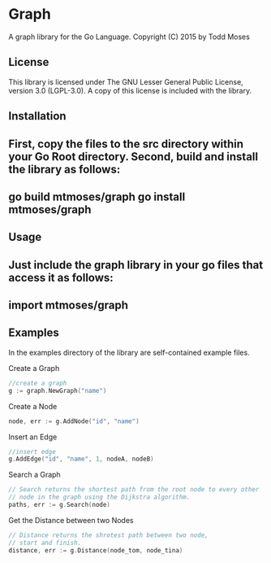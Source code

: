 Graph
=============

A graph library for the Go Language. Copyright (C) 2015 by Todd Moses

License
-------

This library is licensed under The GNU Lesser General Public License, version 3.0 (LGPL-3.0).
A copy of this license is included with the library.

Installation
-------

First, copy the files to the src directory within your Go Root directory.
Second, build and install the library as follows:
---
go build mtmoses/graph
go install mtmoses/graph
---

Usage
-------

Just include the graph library in your go files that access it as follows:
---
import mtmoses/graph
---

Examples
-------

In the examples directory of the library are self-contained example files.

Create a Graph
```go
//create a graph
g := graph.NewGraph("name")
```

Create a Node
```go
node, err := g.AddNode("id", "name")
```

Insert an Edge
```go
//insert edge
g.AddEdge("id", "name", 1, nodeA, nodeB)
```

Search a Graph
```go
// Search returns the shortest path from the root node to every other
// node in the graph using the Dijkstra algorithm.
paths, err := g.Search(node)
```

Get the Distance between two Nodes
```go
// Distance returns the shrotest path between two node,
// start and finish.
distance, err := g.Distance(node_tom, node_tina)
```


